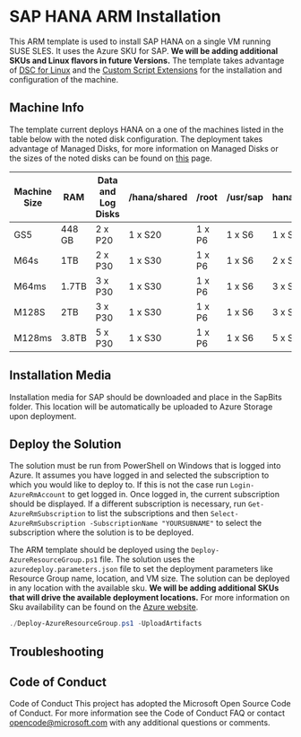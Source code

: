 # SAP HANA ARM Installation
This ARM template is used to install SAP HANA on a single VM running SUSE SLES. It uses the Azure SKU for SAP. **We will be adding additional SKUs and Linux flavors in future Versions.** The template takes advantage of [DSC for Linux](https://github.com/Azure/azure-linux-extensions/tree/master/DSC) and the [Custom Script Extensions](https://github.com/Azure/azure-linux-extensions/tree/master/CustomScript) for the installation and configuration of the machine.

## Machine Info
The template current deploys HANA on a one of the machines listed in the table below with the noted disk configuration.  The deployment takes advantage of Managed Disks, for more information on Managed Disks or the sizes of the noted disks can be found on [this](https://docs.microsoft.com/en-us/azure/storage/storage-managed-disks-overview#pricing-and-billing) page.

Machine Size | RAM | Data and Log Disks | /hana/shared | /root | /usr/sap | hana/backup
------------ | --- | ------------------ | ------------ | ----- | -------- | -----------
GS5 | 448 GB | 2 x P20 | 1 x S20 | 1 x P6 | 1 x S6 | 1 x S30
M64s | 1TB | 2 x P30 | 1 x S30 | 1 x P6 | 1 x S6 | 2 x S30
M64ms | 1.7TB | 3 x P30 | 1 x S30 | 1 x P6 | 1 x S6 | 3 x S30
M128S | 2TB | 3 x P30 | 1 x S30 | 1 x P6 | 1 x S6 | 3 x S30
M128ms | 3.8TB | 5 x P30 | 1 x S30 | 1 x P6 | 1 x S6 | 5 x S30

## Installation Media
Installation media for SAP should be downloaded and place in the SapBits folder. This location will be automatically be uploaded to Azure Storage upon deployment.

## Deploy the Solution
The solution must be run from PowerShell on Windows that is logged into Azure. It assumes you have logged in and selected the subscription to which you would like to deploy to. If this is not the case run `Login-AzureRmAccount` to get logged in. Once logged in, the current subscription should be displayed. If a different subscription is necessary, run `Get-AzureRmSubscription` to list the subscriptions and then `Select-AzureRmSubscription -SubscriptionName "YOURSUBNAME"` to select the subscription where the solution is to be deployed.

The ARM template should be deployed using the `Deploy-AzureResourceGroup.ps1` file. The solution uses the `azuredeploy.parameters.json` file to set the deployment parameters like Resource Group name, location, and VM size. The solution can be deployed in any location with the available sku. **We will be adding additional SKUs that will drive the available deployment locations.** For more information on Sku availability can be found on the [Azure website](https://azure.microsoft.com/en-us/pricing/details/cloud-services/).

```powershell
./Deploy-AzureResourceGroup.ps1 -UploadArtifacts
```
## Troubleshooting

## Code of Conduct
Code of Conduct
This project has adopted the Microsoft Open Source Code of Conduct. For more information see the Code of Conduct FAQ or contact [opencode@microsoft.com](mailto:opencode@microsoft.com) with any additional questions or comments.